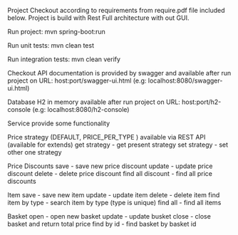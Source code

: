 Project Checkout according to requirements from require.pdf file included below.
Project is build with Rest Full architecture with out GUI.

Run project:
mvn spring-boot:run

Run unit tests:
mvn clean test

Run integration tests:
mvn clean verify

Checkout API documentation is provided by swagger and available after run project on URL: 
host:port/swagger-ui.html  (e.g: localhost:8080/swagger-ui.html)

Database H2 in memory available after run project on URL:
host:port/h2-console   (e.g: localhost:8080/h2-console)

Service provide some functionality

Price strategy (DEFAULT, PRICE_PER_TYPE ) available via REST API (available for extends)
    get strategy - get present strategy 
    set strategy - set other one strategy
    
    
Price Discounts
    save - save new price discount
    update - update price discount
    delete - delete price discount
    find all discount - find all price discounts 
    
Item 
    save - save new item
    update - update item
    delete - delete item
    find item by type - search item by type (type is unique)
    find all - find all items
    
Basket
    open - open new basket 
    update - update busket
    close - close basket and return total price
    find by id - find basket by basket id
    